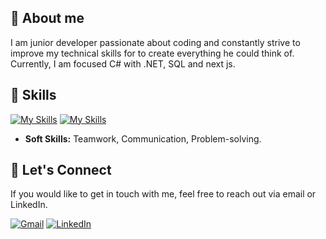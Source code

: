 ## 👤 About me

<p>    I am junior developer passionate about coding and constantly strive to improve my technical skills for to create everything he could think of. Currently, I am focused C# with .NET, SQL and next js.</p>


## 🌟 Skills

  [![My Skills](https://skillicons.dev/icons?i=cs,dotnet,ts,mysql,mongodb)](https://skillicons.dev)
  [![My Skills](https://skillicons.dev/icons?i=react,nextjs)](https://skillicons.dev)
  
- **Soft Skills:** Teamwork, Communication, Problem-solving.

## 💬 Let's Connect

If you would like to get in touch with me, feel free to reach out via email or LinkedIn.

[![Gmail](https://img.shields.io/badge/-Gmail-D14836?style=flat-square&logo=gmail&logoColor=white)](jeremiaserba7894@gmail.com)
[![LinkedIn](https://img.shields.io/badge/-LinkedIn-0077B5?style=flat-square&logo=linkedin&logoColor=white&link=https://www.linkedin.com/in/jeremiaserba/)](https://www.linkedin.com/in/jeremiaserba/)


